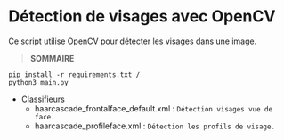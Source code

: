 # Détection de visages avec OpenCV
Ce script utilise OpenCV pour détecter les visages dans une image.

> **SOMMAIRE**
``` shell
pip install -r requirements.txt /
python3 main.py
```
+ <ins>Classifieurs</ins>
    + haarcascade_frontalface_default.xml : `Détection visages vue de face.`
    + haarcascade_profileface.xml : `Détection les profils de visage.`


